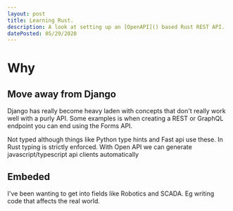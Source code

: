 ```yaml
---
layout: post
title: Learning Rust.
description: A look at setting up an [OpenAPI]() based Rust REST API.
datePosted: 05/29/2020
---
```


# Why

## Move away from Django
Django has really become heavy laden with concepts that don't really work well with a purly API. 
Some examples is when creating a REST or GraphQL endpoint you can end using the Forms API.

Not typed although things like Python type hints and Fast api use these.
In Rust typing is strictly enforced.
With Open API we can generate javascript/typescript api clients automatically

 
## Embeded 

I've been wanting to get into fields like Robotics and SCADA. Eg writing code that affects the real world. 

